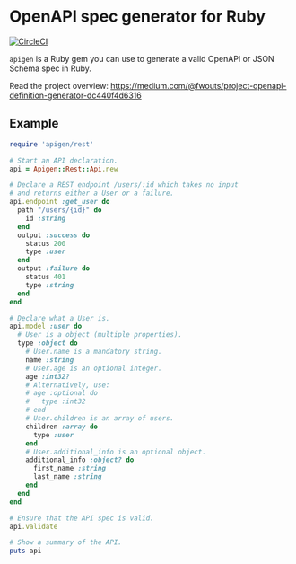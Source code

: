 # OpenAPI spec generator for Ruby

[![CircleCI](https://circleci.com/gh/zenclabs/apigen.svg?style=svg)](https://circleci.com/gh/zenclabs/apigen)

`apigen` is a Ruby gem you can use to generate a valid OpenAPI or JSON Schema spec in Ruby.

Read the project overview: https://medium.com/@fwouts/project-openapi-definition-generator-dc440f4d6316

## Example

```ruby
require 'apigen/rest'

# Start an API declaration.
api = Apigen::Rest::Api.new

# Declare a REST endpoint /users/:id which takes no input
# and returns either a User or a failure.
api.endpoint :get_user do
  path "/users/{id}" do
    id :string
  end
  output :success do
    status 200
    type :user
  end
  output :failure do
    status 401
    type :string
  end
end

# Declare what a User is.
api.model :user do
  # User is a object (multiple properties).
  type :object do
    # User.name is a mandatory string.
    name :string
    # User.age is an optional integer.
    age :int32?
    # Alternatively, use:
    # age :optional do
    #   type :int32
    # end
    # User.children is an array of users.
    children :array do
      type :user
    end
    # User.additional_info is an optional object.
    additional_info :object? do
      first_name :string
      last_name :string
    end
  end
end

# Ensure that the API spec is valid.
api.validate

# Show a summary of the API.
puts api
```
